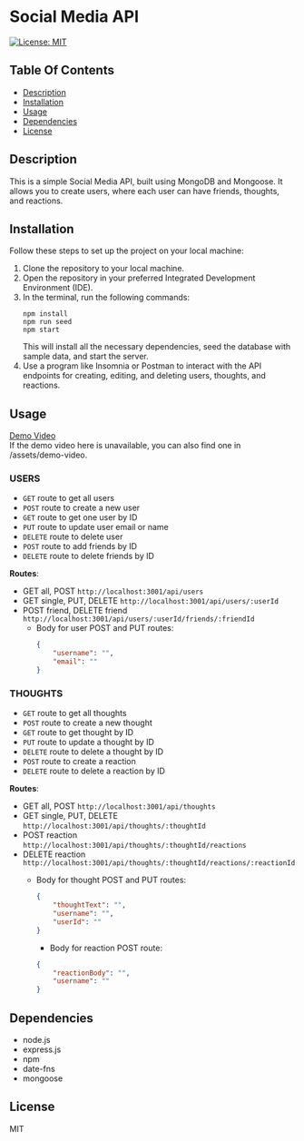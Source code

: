 # Social Media API
[![License: MIT](https://img.shields.io/badge/License-MIT-yellow.svg)](https://opensource.org/licenses/MIT)

## Table Of Contents
- [Description](#description)
- [Installation](#installation)
- [Usage](#usage)
- [Dependencies](#dependencies)
- [License](#license)

## Description
This is a simple Social Media API, built using MongoDB and Mongoose. It allows you to create users, where each user can have friends, thoughts, and reactions. 

## Installation
Follow these steps to set up the project on your local machine:

1. Clone the repository to your local machine.
2. Open the repository in your preferred Integrated Development Environment (IDE).
3. In the terminal, run the following commands:
    ```
    npm install
    npm run seed
    npm start
    ```
   This will install all the necessary dependencies, seed the database with sample data, and start the server.
4. Use a program like Insomnia or Postman to interact with the API endpoints for creating, editing, and deleting users, thoughts, and reactions.

## Usage
[Demo Video](https://watch.screencastify.com/v/UpfiXEihjj1ELPXGTyQe)  
If the demo video here is unavailable, you can also find one in /assets/demo-video.

### USERS
- `GET` route to get all users
- `POST` route to create a new user
- `GET` route to get one user by ID
- `PUT` route to update user email or name
- `DELETE` route to delete user
- `POST` route to add friends by ID
- `DELETE` route to delete friends by ID

__Routes__:
- GET all, POST `http://localhost:3001/api/users`
- GET single, PUT, DELETE `http://localhost:3001/api/users/:userId`
- POST friend, DELETE friend `http://localhost:3001/api/users/:userId/friends/:friendId`
  - Body for user POST and PUT routes:
    ```json
    {
        "username": "",
        "email": ""
    }
    ```

### THOUGHTS
- `GET` route to get all thoughts
- `POST` route to create a new thought
- `GET` route to get thought by ID
- `PUT` route to update a thought by ID
- `DELETE` route to delete a thought by ID
- `POST` route to create a reaction
- `DELETE` route to delete a reaction by ID

__Routes__:
- GET all, POST `http://localhost:3001/api/thoughts`
- GET single, PUT, DELETE `http://localhost:3001/api/thoughts/:thoughtId`
- POST reaction `http://localhost:3001/api/thoughts/:thoughtId/reactions`
- DELETE reaction `http://localhost:3001/api/thoughts/:thoughtId/reactions/:reactionId`
  - Body for thought POST and PUT routes:
    ```json
    {
        "thoughtText": "",
        "username": "",
        "userId": ""
    }
    ```

      - Body for reaction POST route:
    ```json
    {
        "reactionBody": "",
        "username": ""
    }
    ```

## Dependencies
- node.js
- express.js
- npm
- date-fns
- mongoose

## License
MIT